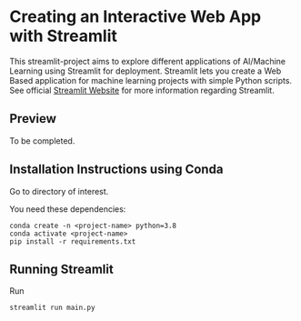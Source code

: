 # Creating an Interactive Web App with Streamlit
This streamlit-project aims to explore different applications of AI/Machine Learning using Streamlit for deployment. Streamlit lets you create a Web Based application for machine learning projects with simple Python scripts. See official [Streamlit Website](https://www.streamlit.io/) for more information regarding Streamlit.

## Preview
To be completed.

## Installation Instructions using Conda
Go to directory of interest.

You need these dependencies:
```console
conda create -n <project-name> python=3.8
conda activate <project-name>
pip install -r requirements.txt
```

## Running Streamlit
Run
```console
streamlit run main.py
```
